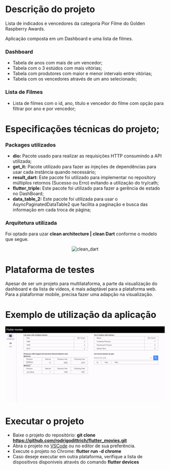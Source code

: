 # Descrição do projeto

Lista de indicados e vencedores da categoria Pior Filme do Golden Raspberry Awards.

Aplicação composta em um Dashboard e uma lista de filmes.

### Dashboard
- Tabela de anos com mais de um vencedor;
- Tabela com o 3 estúdos com mais vitórias;
- Tabela com produtores com maior e menor intervalo entre vitórias;
- Tabela com os vencedores através de um ano selecionado;

### Lista de Filmes
- Lista de filmes com o id, ano, título e vencedor do filme com opção para filtrar por ano e por vencedor;

# Especificações técnicas do projeto;

### Packages utilizados
- **dio:** Pacote usado para realizar as requisições HTTP consumindo a API utilizada;
- **get_it:** Pacote utilizado para fazer as injeções de dependências para usar cada instância quando necessário;
- **result_dart:** Este pacote foi utilizado para implementar no repository múltiplos retornos (Sucesso ou Erro) evitando a utilização do try/cath;
- **flutter_triple:** Este pacote foi utilizado para fazer a gerência de estado no DashBoard;
- **data_table_2:** Este pacote foi utilizada para usar o AsyncPaginatedDataTable2 que facilita a paginação e busca das informação em cada troca de página;

### Arquitetura utilizada
Foi optado para uzar **clean architecture | clean Dart** conforme o modelo que segue.
<div align="center">

![clean_dart](https://github.com/rodrigodittrich/flutter_movies/assets/21061418/56536e61-ece9-4625-bb9f-812ad1894f5b)

</div>

# Plataforma de testes
Apesar de ser um projeto para multilataforma, a parte da visualização do dashboard e da lista de vídeos, é mais adaptável para a plataforma web. Para a plataformar mobile, precisa fazer uma adapção na visualização.

# Exemplo de utilização da aplicação
<div align="center">

![clean_dart](https://github.com/rodrigodittrich/flutter_movies/blob/main/docs/movies_dashboard_list.gif)

</div>

# Executar o projeto
- Baixe o projeto do repositório: **git clone https://github.com/rodrigodittrich/flutter_movies.git**
- Abra o projeto no <a href="https://code.visualstudio.com/download">VSCode</a> ou no editor de sua preferência.
- Execute o projeto no Chrome: **flutter run -d chrome**
- Caso deseje executar em outra plataforma, verifique a lista de dispositivos disponíveis através do comando **flutter devices**

